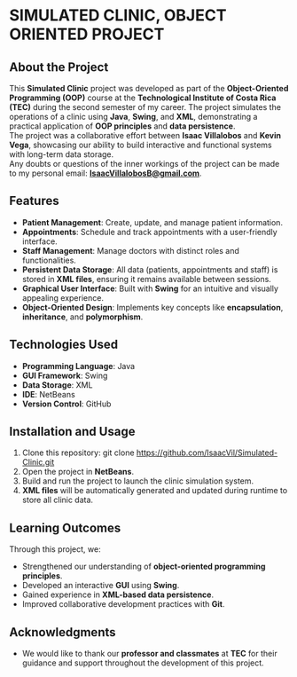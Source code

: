 # SIMULATED CLINIC, OBJECT ORIENTED PROJECT
  
## About the Project  
This **Simulated Clinic** project was developed as part of the **Object-Oriented Programming (OOP)** course at the **Technological Institute of Costa Rica (TEC)** during the second semester of my career. The project simulates the operations of a clinic using **Java**, **Swing**, and **XML**, demonstrating a practical application of **OOP principles** and **data persistence**.  
The project was a collaborative effort between **Isaac Villalobos** and **Kevin Vega**, showcasing our ability to build interactive and functional systems with long-term data storage.  
Any doubts or questions of the inner workings of the project can be made to my personal email: **IsaacVillalobosB@gmail.com**.  
  
## Features  
- **Patient Management**: Create, update, and manage patient information.  
- **Appointments**: Schedule and track appointments with a user-friendly interface.  
- **Staff Management**: Manage doctors with distinct roles and functionalities.  
- **Persistent Data Storage**: All data (patients, appointments and staff) is stored in **XML files**, ensuring it remains available between sessions.  
- **Graphical User Interface**: Built with **Swing** for an intuitive and visually appealing experience.  
- **Object-Oriented Design**: Implements key concepts like **encapsulation**, **inheritance**, and **polymorphism**.  
  
## Technologies Used  
- **Programming Language**: Java  
- **GUI Framework**: Swing  
- **Data Storage**: XML  
- **IDE**: NetBeans  
- **Version Control**: GitHub  
  
## Installation and Usage  
1) Clone this repository: git clone https://github.com/IsaacVil/Simulated-Clinic.git  
2) Open the project in **NetBeans**.  
3) Build and run the project to launch the clinic simulation system.  
4) **XML files** will be automatically generated and updated during runtime to store all clinic data.  
  
## Learning Outcomes
Through this project, we:  
- Strengthened our understanding of **object-oriented programming principles**.  
- Developed an interactive **GUI** using **Swing**.  
- Gained experience in **XML-based data persistence**.  
- Improved collaborative development practices with **Git**.  
  
## Acknowledgments  
- We would like to thank our **professor and classmates** at **TEC** for their guidance and support throughout the development of this project.  
